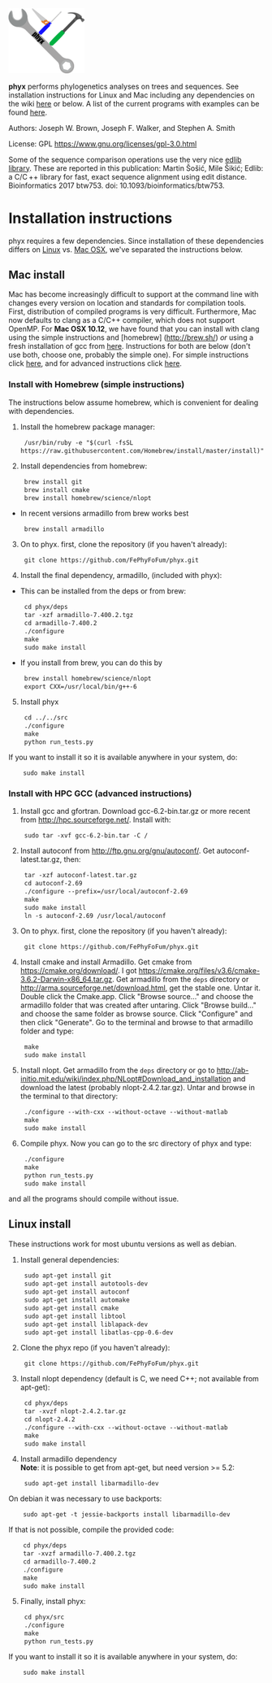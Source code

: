 <img src="logo.png" alt="phyx logo" width=150px/> 

**phyx** performs phylogenetics analyses on trees and sequences. See installation instructions for Linux and Mac including any dependencies on the wiki [here](https://github.com/FePhyFoFum/phyx/wiki/Installation) or below. A list of the current programs with examples can be found [here](https://github.com/FePhyFoFum/phyx/wiki/Program-list).

Authors: Joseph W. Brown, Joseph F. Walker, and Stephen A. Smith

License: GPL https://www.gnu.org/licenses/gpl-3.0.html

Some of the sequence comparison operations use the very nice [edlib library](https://github.com/Martinsos/edlib#alignment-methods). These are reported in this publication: Martin Šošić, Mile Šikić; Edlib: a C/C ++ library for fast, exact sequence alignment using edit distance. Bioinformatics 2017 btw753. doi: 10.1093/bioinformatics/btw753.

# Installation instructions 
phyx requires a few dependencies. Since installation of these dependencies differs on [Linux](#linux-install) vs. [Mac OSX](#mac-install), we've separated the instructions below. 

## Mac install
Mac has become increasingly difficult to support at the command line with changes every version on location and standards for compilation tools. First, distribution of compiled programs is very difficult. Furthermore, Mac now defaults to clang as a C/C++ compiler, which does not support OpenMP.  For **Mac OSX 10.12**, we have found that you can install with clang using the simple instructions and [homebrew] (http://brew.sh/) *or* using a fresh installation of gcc from [here](http://hpc.sourceforge.net/). Instructions for both are below (don't use both, choose one, probably the simple one). For simple instructions click [here](#install-with-homebrew-simple-instructions), and for advanced instructions click [here](#install-with-hpc-gcc-advanced-instructions).

### Install with Homebrew (simple instructions)
The instructions below assume homebrew, which is convenient for dealing with dependencies.

1. Install the homebrew package manager:

        /usr/bin/ruby -e "$(curl -fsSL https://raw.githubusercontent.com/Homebrew/install/master/install)"

2. Install dependencies from homebrew:

        brew install git
        brew install cmake
        brew install homebrew/science/nlopt

 - In recent versions armadillo from brew works best        

        brew install armadillo

3. On to phyx. first, clone the repository (if you haven't already):

        git clone https://github.com/FePhyFoFum/phyx.git

4. Install the final dependency, armadillo, (included with phyx):
 - This can be installed from the deps or from brew:

		cd phyx/deps
		tar -xzf armadillo-7.400.2.tgz
		cd armadillo-7.400.2
		./configure
		make
		sudo make install
 
 - If you install from brew, you can do this by

        brew install homebrew/science/nlopt
        export CXX=/usr/local/bin/g++-6

5. Install phyx

		cd ../../src
		./configure
		make
		python run_tests.py

If you want to install it so it is available anywhere in your system, do:

        sudo make install

### Install with HPC GCC (advanced instructions)
1. Install gcc and gfortran. Download gcc-6.2-bin.tar.gz or more recent from http://hpc.sourceforge.net/. Install with:
        
        sudo tar -xvf gcc-6.2-bin.tar -C /

2. Install autoconf from http://ftp.gnu.org/gnu/autoconf/. Get autoconf-latest.tar.gz, then:

        tar -xzf autoconf-latest.tar.gz
        cd autoconf-2.69
        ./configure --prefix=/usr/local/autoconf-2.69
        make
        sudo make install
        ln -s autoconf-2.69 /usr/local/autoconf
        
3. On to phyx. first, clone the repository (if you haven't already):

        git clone https://github.com/FePhyFoFum/phyx.git

4. Install cmake and install Armadillo. Get cmake from https://cmake.org/download/. I got https://cmake.org/files/v3.6/cmake-3.6.2-Darwin-x86_64.tar.gz. Get armadillo from the `deps` directory or http://arma.sourceforge.net/download.html, get the stable one. Untar it. Double click the Cmake.app. Click "Browse source..." and choose the armadillo folder that was created after untaring. Click "Browse build..." and choose the same folder as browse source. Click "Configure" and then click "Generate". Go to the terminal and browse to that armadillo folder and type:

        make
        sudo make install

5. Install nlopt. Get armadillo from the `deps` directory or go to http://ab-initio.mit.edu/wiki/index.php/NLopt#Download_and_installation and download the latest (probably nlopt-2.4.2.tar.gz). Untar and browse in the terminal to that directory:

        ./configure --with-cxx --without-octave --without-matlab
        make
        sudo make install

6. Compile phyx. Now you can go to the src directory of phyx and type:

        ./configure
        make
        python run_tests.py
        sudo make install

and all the programs should compile without issue. 


## Linux install

These instructions work for most ubuntu versions as well as debian. 

1. Install general dependencies:

        sudo apt-get install git
        sudo apt-get install autotools-dev
        sudo apt-get install autoconf
        sudo apt-get install automake
        sudo apt-get install cmake
        sudo apt-get install libtool
        sudo apt-get install liblapack-dev
        sudo apt-get install libatlas-cpp-0.6-dev
2. Clone the phyx repo (if you haven't already):

        git clone https://github.com/FePhyFoFum/phyx.git
3. Install nlopt dependency (default is C, we need C++; not available from apt-get):

        cd phyx/deps
        tar -xvzf nlopt-2.4.2.tar.gz
        cd nlopt-2.4.2
        ./configure --with-cxx --without-octave --without-matlab
        make
        sudo make install
4. Install armadillo dependency  
**Note**: it is possible to get from apt-get, but need version >= 5.2:

        sudo apt-get install libarmadillo-dev
On debian it was necessary to use backports:

        sudo apt-get -t jessie-backports install libarmadillo-dev
If that is not possible, compile the provided code:

        cd phyx/deps
        tar -xvzf armadillo-7.400.2.tgz
        cd armadillo-7.400.2
        ./configure
        make
        sudo make install
5. Finally, install phyx:

        cd phyx/src
        ./configure
        make
        python run_tests.py
If you want to install it so it is available anywhere in your system, do:

        sudo make install

